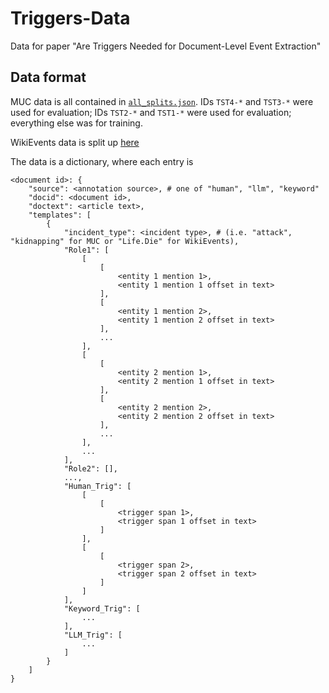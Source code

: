 # Triggers-Data
Data for paper "Are Triggers Needed for Document-Level Event Extraction"

## Data format

MUC data is all contained in [`all_splits.json`](data/MUC/all_splits.json). IDs `TST4-*` and `TST3-*` were used for evaluation; IDs `TST2-*` and `TST1-*` were used for evaluation; everything else was for training.

WikiEvents data is split up [here](data/WikiEvents)

The data is a dictionary, where each entry is
```
<document id>: {
    "source": <annotation source>, # one of "human", "llm", "keyword"
    "docid": <document id>,
    "doctext": <article text>,
    "templates": [
        {
            "incident_type": <incident type>, # (i.e. "attack", "kidnapping" for MUC or "Life.Die" for WikiEvents),
            "Role1": [
                [
                    [
                        <entity 1 mention 1>,
                        <entity 1 mention 1 offset in text>
                    ],
                    [
                        <entity 1 mention 2>,
                        <entity 1 mention 2 offset in text>
                    ],
                    ...
                ],
                [
                    [
                        <entity 2 mention 1>,
                        <entity 2 mention 1 offset in text>
                    ],
                    [
                        <entity 2 mention 2>,
                        <entity 2 mention 2 offset in text>
                    ],
                    ...
                ],
                ...
            ],
            "Role2": [],
            ...,
            "Human_Trig": [
                [
                    [
                        <trigger span 1>,
                        <trigger span 1 offset in text>
                    ]
                ],
                [
                    [
                        <trigger span 2>,
                        <trigger span 2 offset in text>
                    ]
                ]
            ],
            "Keyword_Trig": [
                ...
            ],
            "LLM_Trig": [
                ...
            ]
        }
    ]
}
```
